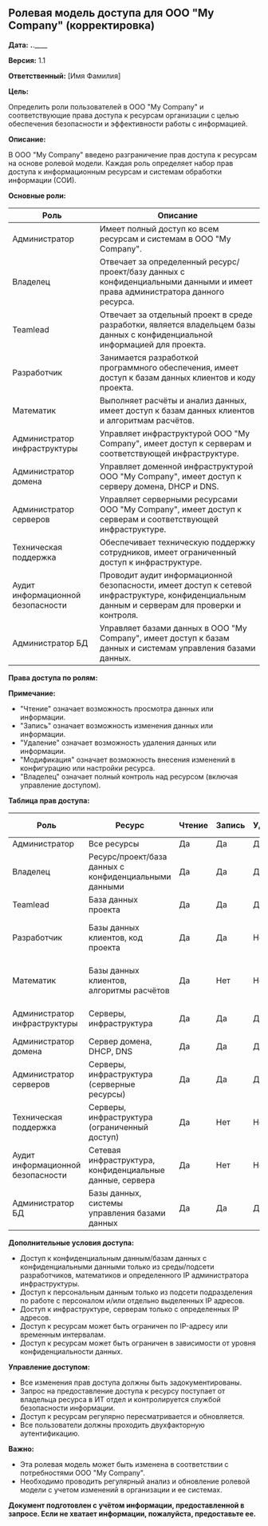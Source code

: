 ## Ролевая модель доступа для ООО "My Company" (корректировка)

**Дата:** __.__.____

**Версия:** 1.1

**Ответственный:** [Имя Фамилия]

**Цель:** 

Определить роли пользователей в ООО "My Company" и  соответствующие  права  доступа  к  ресурсам организации  с  целью  обеспечения  безопасности  и  эффективности  работы  с  информацией.

**Описание:**

В  ООО  "My Company"  введено  разграничение  прав  доступа  к  ресурсам  на  основе  ролевой  модели.  Каждая  роль  определяет  набор  прав  доступа  к  информационным  ресурсам  и  системам  обработки  информации  (СОИ). 

**Основные  роли:**

| Роль           | Описание                                                                 |
|----------------|---------------------------------------------------------------------------|
| Администратор  | Имеет  полный  доступ  ко  всем  ресурсам  и  системам  в  ООО  "My Company". |
| Владелец      | Отвечает  за  определенный  ресурс/проект/базу  данных  с  конфиденциальными  данными  и  имеет  права  администратора  данного  ресурса. |
| Teamlead     | Отвечает  за  отдельный  проект  в  среде  разработки,  является  владельцем  базы  данных  с  конфиденциальной  информацией  для  проекта. |
| Разработчик     | Занимается  разработкой  программного  обеспечения,  имеет  доступ  к  базам  данных  клиентов  и  коду  проекта.  |
| Математик      | Выполняет  расчёты  и  анализ  данных,  имеет  доступ  к  базам  данных  клиентов  и  алгоритмам  расчётов.  |
| Администратор инфраструктуры | Управляет  инфраструктурой  ООО  "My Company",  имеет  доступ  к  серверам  и  соответствующей  инфраструктуре.  | 
| Администратор домена | Управляет  доменной  инфраструктурой  ООО  "My Company",  имеет  доступ  к  серверу  домена,  DHCP  и  DNS.  | 
| Администратор серверов | Управляет  серверными  ресурсами  ООО  "My Company",  имеет  доступ  к  серверам  и  соответствующей  инфраструктуре.  |
| Техническая поддержка  | Обеспечивает  техническую  поддержку  сотрудников,  имеет  ограниченный  доступ  к  инфраструктуре.  |
| Аудит информационной безопасности |  Проводит  аудит  информационной  безопасности,  имеет  доступ  к  сетевой  инфраструктуре,  конфиденциальным  данным  и  серверам  для  проверки  и  контроля. |
| Администратор БД  | Управляет  базами  данных  в  ООО  "My Company",  имеет  доступ  к  базам  данных  и  системам  управления  базами  данных. | 

**Права  доступа  по  ролям:**

**Примечание:**  

*  "Чтение"  означает  возможность  просмотра  данных  или  информации.
*  "Запись"  означает  возможность  изменения  данных  или  информации. 
*  "Удаление"  означает  возможность  удаления  данных  или  информации.
*  "Модификация"  означает  возможность  внесения  изменений  в  конфигурацию  или  настройки  ресурса.
*  "Владелец"  означает  полный  контроль  над  ресурсом  (включая  управление  доступом). 

**Таблица  прав  доступа:**

| Роль           | Ресурс                                               | Чтение | Запись | Удаление | Модификация | Владелец | Условия доступа |
|----------------|----------------------------------------------------|--------|--------|---------|-------------|----------|--------------------|
| Администратор  | Все ресурсы                                        | Да     | Да     | Да       | Да           | Нет      |                  |
| Владелец      | Ресурс/проект/база данных с конфиденциальными данными | Да     | Да     | Да       | Да           | Да       |  |
| Teamlead     | База данных проекта                                  | Да     | Да     | Да       | Да           | Да       |  |
| Разработчик     | Базы данных клиентов, код проекта                   | Да     | Да     | Нет      | Да           | Нет      | Только из среды/подсети разработчиков |
| Математик      | Базы данных клиентов, алгоритмы расчётов           | Да     | Нет    | Нет      | Нет          | Нет      | Только из среды/подсети математиков |
| Администратор инфраструктуры | Серверы, инфраструктура                         | Да     | Да     | Да       | Да           | Нет      | Только с определенных IP адресов |
| Администратор домена | Сервер домена, DHCP, DNS                      | Да     | Да     | Да       | Да           | Нет      |                  |
| Администратор серверов | Серверы, инфраструктура (серверные ресурсы)  | Да     | Да     | Да       | Да           | Нет      | Только с определенных IP адресов |
| Техническая поддержка  | Серверы, инфраструктура (ограниченный доступ) | Да     | Нет    | Нет      | Нет          | Нет      |  |
| Аудит информационной безопасности | Сетевая инфраструктура, конфиденциальные данные, сервера  | Да     | Нет    | Нет      | Нет          | Нет      | Только с определенных IP адресов |
| Администратор БД   | Базы данных, системы управления базами данных | Да     | Да     | Да       | Да           | Нет      |  |

**Дополнительные  условия  доступа:**

*  Доступ  к  конфиденциальным  данным/базам  данных  с  конфиденциальными  данными  только  из  среды/подсети  разработчиков,  математиков  и  определенного  IP  администратора  инфраструктуры. 
*  Доступ  к  персональным  данным  только  из  подсети  подразделения  по  работе  с  персоналом  и/или  отдельно  выделенных  IP  адресов.
*  Доступ  к  инфраструктуре,  серверам  только  с  определенных  IP  адресов.
*  Доступ  к  ресурсам  может  быть  ограничен  по  IP-адресу  или  временным  интервалам.
*  Доступ  к  ресурсам  может  быть  ограничен  в  зависимости  от  уровня  конфиденциальности  данных.

**Управление  доступом:**

*  Все  изменения  прав  доступа  должны  быть  задокументированы.
*  Запрос  на  предоставление  доступа  к  ресурсу  поступает  от  владельца  ресурса  в  ИТ  отдел  и  контролируется  службой  безопасности  информации.
*  Доступ  к  ресурсам  регулярно  пересматривается  и  обновляется.
*  Все  пользователи  должны  проходить  двухфакторную  аутентификацию.

**Важно:**

*  Эта  ролевая  модель  может  быть  изменена  в  соответствии  с  потребностями  ООО  "My Company".
*  Необходимо  проводить  регулярный  анализ  и  обновление  ролевой  модели  с  учетом  изменений  в  организации  и  ее  системах.

**Документ  подготовлен  с  учётом  информации,  предоставленной  в  запросе.  Если  не хватает  информации,  пожалуйста,  предоставьте  ее.**
